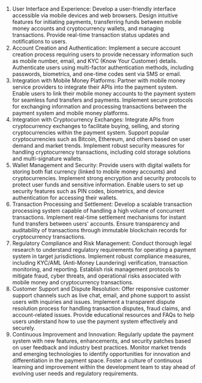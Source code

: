 
1. User Interface and Experience:
Develop a user-friendly interface accessible via mobile devices and web browsers.
Design intuitive features for initiating payments, transferring funds between mobile money accounts and cryptocurrency wallets, and managing transactions.
Provide real-time transaction status updates and notifications to users.
2. Account Creation and Authentication:
Implement a secure account creation process requiring users to provide necessary information such as mobile number, email, and KYC (Know Your Customer) details.
Authenticate users using multi-factor authentication methods, including passwords, biometrics, and one-time codes sent via SMS or email.
3. Integration with Mobile Money Platforms:
Partner with mobile money service providers to integrate their APIs into the payment system.
Enable users to link their mobile money accounts to the payment system for seamless fund transfers and payments.
Implement secure protocols for exchanging information and processing transactions between the payment system and mobile money platforms.
4. Integration with Cryptocurrency Exchanges:
Integrate APIs from cryptocurrency exchanges to facilitate buying, selling, and storing cryptocurrencies within the payment system.
Support popular cryptocurrencies such as Bitcoin, Ethereum, and others based on user demand and market trends.
Implement robust security measures for handling cryptocurrency transactions, including cold storage solutions and multi-signature wallets.
5. Wallet Management and Security:
Provide users with digital wallets for storing both fiat currency (linked to mobile money accounts) and cryptocurrencies.
Implement strong encryption and security protocols to protect user funds and sensitive information.
Enable users to set up security features such as PIN codes, biometrics, and device authentication for accessing their wallets.
6. Transaction Processing and Settlement:
Develop a scalable transaction processing system capable of handling a high volume of concurrent transactions.
Implement real-time settlement mechanisms for instant fund transfers between users' accounts.
Ensure transparency and auditability of transactions through immutable blockchain records for cryptocurrency transactions.
7. Regulatory Compliance and Risk Management:
Conduct thorough legal research to understand regulatory requirements for operating a payment system in target jurisdictions.
Implement robust compliance measures, including KYC/AML (Anti-Money Laundering) verification, transaction monitoring, and reporting.
Establish risk management protocols to mitigate fraud, cyber threats, and operational risks associated with mobile money and cryptocurrency transactions.
8. Customer Support and Dispute Resolution:
Offer responsive customer support channels such as live chat, email, and phone support to assist users with inquiries and issues.
Implement a transparent dispute resolution process for handling transaction disputes, fraud claims, and account-related issues.
Provide educational resources and FAQs to help users understand how to use the payment system effectively and securely.
9. Continuous Improvement and Innovation:
Regularly update the payment system with new features, enhancements, and security patches based on user feedback and industry best practices.
Monitor market trends and emerging technologies to identify opportunities for innovation and differentiation in the payment space.
Foster a culture of continuous learning and improvement within the development team to stay ahead of evolving user needs and regulatory requirements.

